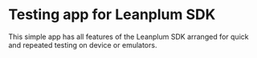 # Testing app for Leanplum SDK

This simple app has all features of the Leanplum SDK arranged for quick and repeated testing on device or emulators.
